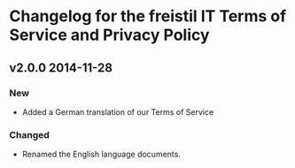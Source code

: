 # Changelog for the freistil IT Terms of Service and Privacy Policy

## v2.0.0 2014-11-28

### New
* Added a German translation of our Terms of Service

### Changed
* Renamed the English language documents.
